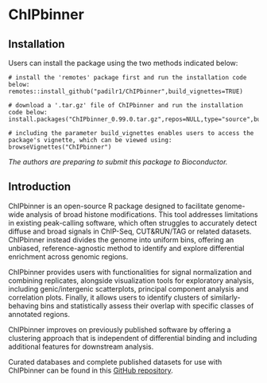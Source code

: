 # ChIPbinner

## Installation

Users can install the package using the two methods indicated below:
```{r, eval=FALSE}
# install the 'remotes' package first and run the installation code below:
remotes::install_github("padilr1/ChIPbinner",build_vignettes=TRUE)

# download a '.tar.gz' file of ChIPbinner and run the installation code below:
install.packages("ChIPbinner_0.99.0.tar.gz",repos=NULL,type="source",build_vignettes=TRUE)

# including the parameter build_vignettes enables users to access the package's vignette, which can be viewed using:
browseVignettes("ChIPbinner")
```

_The authors are preparing to submit this package to Bioconductor._

## Introduction

ChIPbinner is an open-source R package designed to facilitate genome-wide analysis of broad histone modifications. This tool addresses limitations in existing peak-calling software, which often struggles to accurately detect diffuse and broad signals in ChIP-Seq, CUT&RUN/TAG or related datasets. ChIPbinner instead divides the genome into uniform bins, offering an unbiased, reference-agnostic method to identify and explore differential enrichment across genomic regions.

ChIPbinner provides users with functionalities for signal normalization and combining replicates, alongside visualization tools for exploratory analysis, including genic/intergenic scatterplots, principal component analysis and correlation plots. Finally, it allows users to identify clusters of similarly-behaving bins and statistically assess their overlap with specific classes of annotated regions. 

ChIPbinner improves on previously published software by offering a clustering approach that is independent of differential binding and including additional features for downstream analysis.

Curated databases and complete published datasets for use with ChIPbinner can be found in this <a href="https://github.com/padilr1/ChIPbinner_database.git">GitHub repository</a>.
